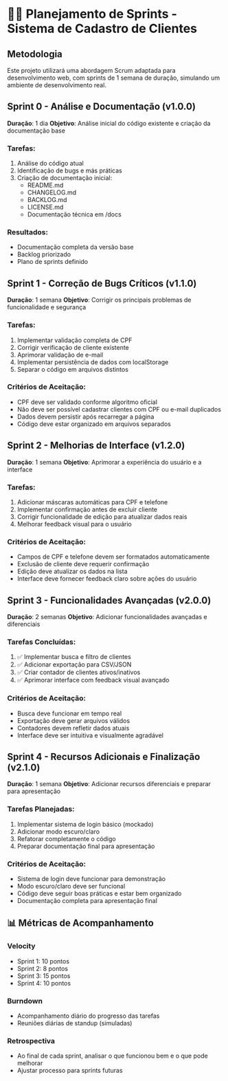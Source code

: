 # 🏃‍♂️ Planejamento de Sprints - Sistema de Cadastro de Clientes

## Metodologia
Este projeto utilizará uma abordagem Scrum adaptada para desenvolvimento web, com sprints de 1 semana de duração, simulando um ambiente de desenvolvimento real.

## Sprint 0 - Análise e Documentação (v1.0.0)
**Duração**: 1 dia
**Objetivo**: Análise inicial do código existente e criação da documentação base

### Tarefas:
1. Análise do código atual
2. Identificação de bugs e más práticas
3. Criação de documentação inicial:
   - README.md
   - CHANGELOG.md
   - BACKLOG.md
   - LICENSE.md
   - Documentação técnica em /docs

### Resultados:
- Documentação completa da versão base
- Backlog priorizado
- Plano de sprints definido

## Sprint 1 - Correção de Bugs Críticos (v1.1.0)
**Duração**: 1 semana
**Objetivo**: Corrigir os principais problemas de funcionalidade e segurança

### Tarefas:
1. Implementar validação completa de CPF
2. Corrigir verificação de cliente existente
3. Aprimorar validação de e-mail
4. Implementar persistência de dados com localStorage
5. Separar o código em arquivos distintos

### Critérios de Aceitação:
- CPF deve ser validado conforme algoritmo oficial
- Não deve ser possível cadastrar clientes com CPF ou e-mail duplicados
- Dados devem persistir após recarregar a página
- Código deve estar organizado em arquivos separados

## Sprint 2 - Melhorias de Interface (v1.2.0)
**Duração**: 1 semana
**Objetivo**: Aprimorar a experiência do usuário e a interface

### Tarefas:
1. Adicionar máscaras automáticas para CPF e telefone
2. Implementar confirmação antes de excluir cliente
3. Corrigir funcionalidade de edição para atualizar dados reais
4. Melhorar feedback visual para o usuário

### Critérios de Aceitação:
- Campos de CPF e telefone devem ser formatados automaticamente
- Exclusão de cliente deve requerir confirmação
- Edição deve atualizar os dados na lista
- Interface deve fornecer feedback claro sobre ações do usuário

## Sprint 3 - Funcionalidades Avançadas (v2.0.0)
**Duração**: 2 semanas
**Objetivo**: Adicionar funcionalidades avançadas e diferenciais

### Tarefas Concluídas:
1. ✅ Implementar busca e filtro de clientes
2. ✅ Adicionar exportação para CSV/JSON
3. ✅ Criar contador de clientes ativos/inativos
4. ✅ Aprimorar interface com feedback visual avançado

### Critérios de Aceitação:
- Busca deve funcionar em tempo real
- Exportação deve gerar arquivos válidos
- Contadores devem refletir dados atuais
- Interface deve ser intuitiva e visualmente agradável

## Sprint 4 - Recursos Adicionais e Finalização (v2.1.0)
**Duração**: 1 semana
**Objetivo**: Adicionar recursos diferenciais e preparar para apresentação

### Tarefas Planejadas:
1. Implementar sistema de login básico (mockado)
2. Adicionar modo escuro/claro
3. Refatorar completamente o código
4. Preparar documentação final para apresentação

### Critérios de Aceitação:
- Sistema de login deve funcionar para demonstração
- Modo escuro/claro deve ser funcional
- Código deve seguir boas práticas e estar bem organizado
- Documentação completa para apresentação final

## 📊 Métricas de Acompanhamento

### Velocity
- Sprint 1: 10 pontos
- Sprint 2: 8 pontos
- Sprint 3: 15 pontos
- Sprint 4: 10 pontos

### Burndown
- Acompanhamento diário do progresso das tarefas
- Reuniões diárias de standup (simuladas)

### Retrospectiva
- Ao final de cada sprint, analisar o que funcionou bem e o que pode melhorar
- Ajustar processo para sprints futuras